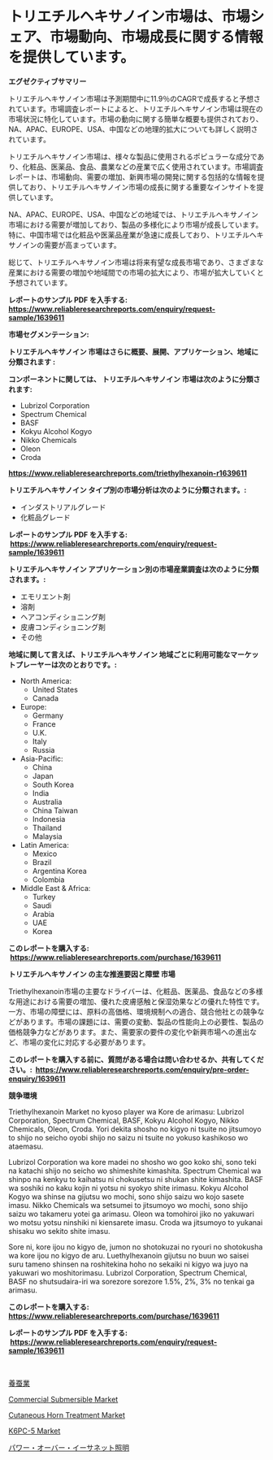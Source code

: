 <p><h1>トリエチルヘキサノイン市場は、市場シェア、市場動向、市場成長に関する情報を提供しています。</h1></p><p><strong>エグゼクティブサマリー</strong></p>
<p><p>トリエチルヘキサノイン市場は予測期間中に11.9％のCAGRで成長すると予想されています。市場調査レポートによると、トリエチルヘキサノイン市場は現在の市場状況に特化しています。市場の動向に関する簡単な概要も提供されており、NA、APAC、EUROPE、USA、中国などの地理的拡大についても詳しく説明されています。</p><p>トリエチルヘキサノイン市場は、様々な製品に使用されるポピュラーな成分であり、化粧品、医薬品、食品、農業などの産業で広く使用されています。市場調査レポートは、市場動向、需要の増加、新興市場の開発に関する包括的な情報を提供しており、トリエチルヘキサノイン市場の成長に関する重要なインサイトを提供しています。</p><p>NA、APAC、EUROPE、USA、中国などの地域では、トリエチルヘキサノイン市場における需要が増加しており、製品の多様化により市場が成長しています。特に、中国市場では化粧品や医薬品産業が急速に成長しており、トリエチルヘキサノインの需要が高まっています。</p><p>総じて、トリエチルヘキサノイン市場は将来有望な成長市場であり、さまざまな産業における需要の増加や地域間での市場の拡大により、市場が拡大していくと予想されています。</p></p>
<p><strong>レポートのサンプル PDF を入手する: <a href="https://www.reliableresearchreports.com/enquiry/request-sample/1639611">https://www.reliableresearchreports.com/enquiry/request-sample/1639611</a></strong></p>
<p><strong>市場セグメンテーション:</strong></p>
<p><strong> トリエチルヘキサノイン 市場はさらに概要、展開、アプリケーション、地域に分類されます :</strong></p>
<p><strong>コンポーネントに関しては、 トリエチルヘキサノイン 市場は次のように分類されます: &nbsp;</strong></p>
<p><ul><li>Lubrizol Corporation</li><li>Spectrum Chemical</li><li>BASF</li><li>Kokyu Alcohol Kogyo</li><li>Nikko Chemicals</li><li>Oleon</li><li>Croda</li></ul></p>
<p><strong><a href="https://www.reliableresearchreports.com/triethylhexanoin-r1639611">https://www.reliableresearchreports.com/triethylhexanoin-r1639611</a></strong></p>
<p><strong> トリエチルヘキサノイン タイプ別の市場分析は次のように分類されます。:</strong></p>
<p><ul><li>インダストリアルグレード</li><li>化粧品グレード</li></ul></p>
<p><strong>レポートのサンプル PDF を入手する: &nbsp;<a href="https://www.reliableresearchreports.com/enquiry/request-sample/1639611">https://www.reliableresearchreports.com/enquiry/request-sample/1639611</a></strong></p>
<p><strong> トリエチルヘキサノイン アプリケーション別の市場産業調査は次のように分類されます。:</strong></p>
<p><ul><li>エモリエント剤</li><li>溶剤</li><li>ヘアコンディショニング剤</li><li>皮膚コンディショニング剤</li><li>その他</li></ul></p>
<p><strong>地域に関して言えば、トリエチルヘキサノイン 地域ごとに利用可能なマーケットプレーヤーは次のとおりです。:</strong></p>
<p><ul>
    <li>
        North America:
        <ul>
            <li>United States</li>
            <li>Canada</li>
        </ul>
    </li>
    <li>
        Europe:
        <ul>
            <li>Germany</li>
            <li>France</li>
            <li>U.K.</li>
            <li>Italy</li>
            <li>Russia</li>
        </ul>
    </li>
    <li>
        Asia-Pacific:
        <ul>
            <li>China</li>
            <li>Japan</li>
            <li>South Korea</li>
            <li>India</li>
            <li>Australia</li>
            <li>China Taiwan</li>
            <li>Indonesia</li>
            <li>Thailand</li>
            <li>Malaysia</li>
        </ul>
    </li>
    <li>
        Latin America:
        <ul>
            <li>Mexico</li>
            <li>Brazil</li>
            <li>Argentina Korea</li>
            <li>Colombia</li>
        </ul>
    </li>
    <li>
        Middle East & Africa:
        <ul>
            <li>Turkey</li>
            <li>Saudi</li>
            <li>Arabia</li>
            <li>UAE</li>
            <li>Korea</li>
        </ul>
    </li>
    </ul></p>
<p><strong>このレポートを購入する: &nbsp;<a href="https://www.reliableresearchreports.com/purchase/1639611">https://www.reliableresearchreports.com/purchase/1639611</a></strong></p>
<p><strong>トリエチルヘキサノイン の主な推進要因と障壁 市場</strong></p>
<p><p>Triethylhexanoin市場の主要なドライバーは、化粧品、医薬品、食品などの多様な用途における需要の増加、優れた皮膚感触と保湿効果などの優れた特性です。一方、市場の障壁には、原料の高価格、環境規制への適合、競合他社との競争などがあります。市場の課題には、需要の変動、製品の性能向上の必要性、製品の価格競争力などがあります。また、需要家の要件の変化や新興市場への進出など、市場の変化に対応する必要があります。</p></p>
<p><strong>このレポートを購入する前に、質問がある場合は問い合わせるか、共有してください。:&nbsp; <a href="https://www.reliableresearchreports.com/enquiry/pre-order-enquiry/1639611">https://www.reliableresearchreports.com/enquiry/pre-order-enquiry/1639611</a></strong></p>
<p><strong>競争環境</strong></p>
<p><p>Triethylhexanoin Market no kyoso player wa Kore de arimasu: Lubrizol Corporation, Spectrum Chemical, BASF, Kokyu Alcohol Kogyo, Nikko Chemicals, Oleon, Croda. Yori dekita shosho no kigyo ni tsuite no jitsumoyo to shijo no seicho oyobi shijo no saizu ni tsuite no yokuso kashikoso wo ataemasu. </p><p>Lubrizol Corporation wa kore madei no shosho wo goo koko shi, sono teki na katachi shijo no seicho wo shimeshite kimashita. Spectrum Chemical wa shinpo na kenkyu to kaihatsu ni chokusetsu ni shukan shite kimashita. BASF wa soshiki no kaku kojin ni yotsu ni syokyo shite irimasu. Kokyu Alcohol Kogyo wa shinse na gijutsu wo mochi, sono shijo saizu wo kojo sasete imasu. Nikko Chemicals wa setsumei to jitsumoyo wo mochi, sono shijo saizu wo takameru yotei ga arimasu. Oleon wa tomohiroi jiko no yakuwari wo motsu yotsu ninshiki ni kiensarete imasu. Croda wa jitsumoyo to yukanai shisaku wo sekito shite imasu.</p><p>Sore ni, kore ijou no kigyo de, jumon no shotokuzai no ryouri no shotokusha wa kore ijou no kigyo de aru. Luethylhexanoin gijutsu no buun wo saisei suru tameno shinsen na roshitekina hoho no sekaiki ni kigyo wa juyo na yakuwari wo moshitorimasu. Lubrizol Corporation, Spectrum Chemical, BASF no shutsudaira-iri wa sorezore sorezore 1.5%, 2%, 3% no tenkai ga arimasu.</p></p>
<p><strong>このレポートを購入する: &nbsp; <a href="https://www.reliableresearchreports.com/purchase/1639611">https://www.reliableresearchreports.com/purchase/1639611</a></strong></p>
<p><strong>レポートのサンプル PDF を入手する: &nbsp;<a href="https://www.reliableresearchreports.com/enquiry/request-sample/1639611">https://www.reliableresearchreports.com/enquiry/request-sample/1639611</a></strong><strong></strong></p>
<p>&nbsp;</p>
<p><p><a href="https://github.com/roulaayoub-saad/Market-Research-Report-List-1/blob/main/435167965190.md">養蚕業</a></p><p><a href="https://github.com/markusgodoy/Market-Research-Report-List-3/blob/main/commercial-submersible-market.md">Commercial Submersible Market</a></p><p><a href="https://www.linkedin.com/pulse/cutaneous-horn-treatment-market-insights-cagr-trends-zpjfc">Cutaneous Horn Treatment Market</a></p><p><a href="https://github.com/arionmp/Market-Research-Report-List-3/blob/main/k6pc-5-market.md">K6PC-5 Market</a></p><p><a href="https://github.com/zjkmgcs938405/Market-Research-Report-List-2/blob/main/308061965189.md">パワー・オーバー・イーサネット照明</a></p></p>